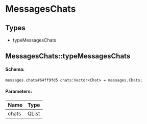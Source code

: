 # MessagesChats

## Types

* typeMessagesChats

## MessagesChats::typeMessagesChats

#### Schema:

`messages.chats#64ff9fd5 chats:Vector<Chat> = messages.Chats;`

#### Parameters:

|Name|Type|
|----|----|
|chats|QList<Chat>|

